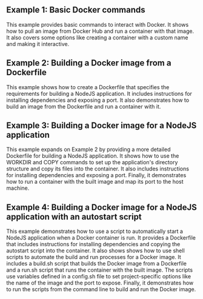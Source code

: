 ## Example 1: Basic Docker commands

This example provides basic commands to interact with Docker. It shows how to pull an image from Docker Hub and run a container with that image. It also covers some options like creating a container with a custom name and making it interactive.

## Example 2: Building a Docker image from a Dockerfile

This example shows how to create a Dockerfile that specifies the requirements for building a NodeJS application. It includes instructions for installing dependencies and exposing a port. It also demonstrates how to build an image from the Dockerfile and run a container with it.

## Example 3: Building a Docker image for a NodeJS application

This example expands on Example 2 by providing a more detailed Dockerfile for building a NodeJS application. It shows how to use the WORKDIR and COPY commands to set up the application's directory structure and copy its files into the container. It also includes instructions for installing dependencies and exposing a port. Finally, it demonstrates how to run a container with the built image and map its port to the host machine.

## Example 4: Building a Docker image for a NodeJS application with an autostart script

This example demonstrates how to use a script to automatically start a NodeJS application when a Docker container is run. It provides a Dockerfile that includes instructions for installing dependencies and copying the autostart script into the container. It also shows shows how to use shell scripts to automate the build and run processes for a Docker image. It includes a build.sh script that builds the Docker image from a Dockerfile and a run.sh script that runs the container with the built image. The scripts use variables defined in a config.sh file to set project-specific options like the name of the image and the port to expose. Finally, it demonstrates how to run the scripts from the command line to build and run the Docker image.
